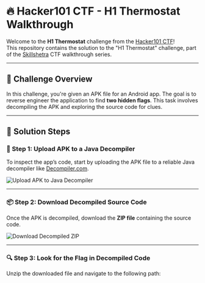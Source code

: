 # 🔥 Hacker101 CTF - H1 Thermostat Walkthrough

Welcome to the **H1 Thermostat** challenge from the [Hacker101 CTF](https://ctf.hacker101.com)!  
This repository contains the solution to the "H1 Thermostat" challenge, part of the [Skillshetra](https://www.youtube.com/@skillshetra) CTF walkthrough series.

---

## 🧠 Challenge Overview

In this challenge, you're given an APK file for an Android app. The goal is to reverse engineer the application to find **two hidden flags**. This task involves decompiling the APK and exploring the source code for clues.

---

## 🚀 Solution Steps

### 🔧 Step 1: Upload APK to a Java Decompiler

To inspect the app’s code, start by uploading the APK file to a reliable Java decompiler like [Decompiler.com](https://www.javadecompilers.com/apk).

![Upload APK to Java Decompiler](images/1.png)

---

### 📦 Step 2: Download Decompiled Source Code

Once the APK is decompiled, download the **ZIP file** containing the source code.

![Download Decompiled ZIP](images/2.png)

---

### 🔍 Step 3: Look for the Flag in Decompiled Code

Unzip the downloaded file and navigate to the following path: